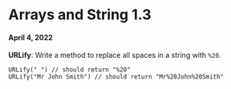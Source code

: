 # Arrays and String 1.3
#### April 4, 2022

**URLify**: Write a method to replace all spaces in a string with `%20`. 


```
URLify(" ") // should return "%20"
URLify("Mr John Smith") // should return "Mr%20John%20Smith"
```
